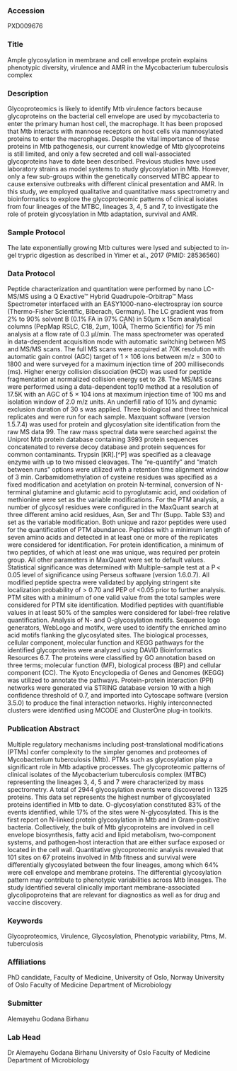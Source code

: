 ### Accession
PXD009676

### Title
Ample glycosylation in membrane and cell envelope protein explains phenotypic diversity, virulence and AMR in the Mycobacterium tuberculosis complex

### Description
Glycoproteomics is likely to identify Mtb virulence factors because glycoproteins on the bacterial cell envelope are used by mycobacteria to enter the primary human host cell, the macrophage. It has been proposed that Mtb interacts with mannose receptors on host cells via mannosylated proteins to enter the macrophages. Despite the vital importance of these proteins in Mtb pathogenesis, our current knowledge of Mtb glycoproteins is still limited, and only a few secreted and cell wall-associated glycoproteins have to date been described. Previous studies have used laboratory strains as model systems to study glycosylation in Mtb. However, only a few sub-groups within the genetically conserved MTBC appear to cause extensive outbreaks with different clinical presentation and AMR. In this study, we employed qualitative and quantitative mass spectrometry and bioinformatics to explore the glycoproteomic patterns of clinical isolates from four lineages of the MTBC, lineages 3, 4, 5 and 7, to investigate the role of protein glycosylation in Mtb adaptation, survival and AMR.

### Sample Protocol
The late exponentially growing Mtb cultures were lysed and subjected to in-gel trypric digestion as described in Yimer et al., 2017 (PMID: 28536560)

### Data Protocol
Peptide characterization and quantitation were performed by nano LC-MS/MS using a Q Exactive™ Hybrid Quadrupole-Orbitrap™ Mass Spectrometer interfaced with an EASY1000-nano-electrospray ion source (Thermo-Fisher Scientific, Biberach, Germany). The LC gradient was from 2% to 90% solvent B (0.1% FA in 97% CAN) in 50µm x 15cm analytical columns (PepMap RSLC, C18, 2µm, 100Å, Thermo Scientific) for 75 min analysis at a flow rate of 0.3 μl/min. The mass spectrometer was operated in data-dependent acquisition mode with automatic switching between MS and MS/MS scans.  The full MS scans were acquired at 70K resolution with automatic gain control (AGC) target of 1 × 106 ions between m/z = 300 to 1800 and were surveyed for a maximum injection time of 200 milliseconds (ms). Higher energy collision dissociation (HCD) was used for peptide fragmentation at normalized collision energy set to 28. The MS/MS scans were performed using a data-dependent top10 method at a resolution of 17.5K with an AGC of 5 × 104 ions at maximum injection time of 100 ms and isolation window of 2.0 m/z units. An underfill ratio of 10% and dynamic exclusion duration of 30 s was applied. Three biological and three technical replicates and were run for each sample. Maxquant software (version 1.5.7.4) was used for protein and glycosylation site identification from the raw MS data 99. The raw mass spectral data were searched against the Uniprot Mtb protein database containing 3993 protein sequences concatenated to reverse decoy database and protein sequences for common contaminants. Trypsin [KR].[^P] was specified as a cleavage enzyme with up to two missed cleavages. The “re-quantify” and “match between runs” options were utilized with a retention time alignment window of 3 min. Carbamidomethylation of cysteine residues was specified as a fixed modification and acetylation on protein N-terminal, conversion of N-terminal glutamine and glutamic acid to pyroglutamic acid, and oxidation of methionine were set as the variable modifications.  For the PTM analysis, a number of glycosyl residues were configured in the MaxQuant search at three different amino acid residues, Asn, Ser and Thr (Supp. Table S3) and set as the variable modification. Both unique and razor peptides were used for the quantification of PTM abundance. Peptides with a minimum length of seven amino acids and detected in at least one or more of the replicates were considered for identification. For protein identification, a minimum of two peptides, of which at least one was unique, was required per protein group. All other parameters in MaxQuant were set to default values.  Statistical significance was determined with Multiple-sample test at a P < 0.05 level of significance using Perseus software (version 1.6.0.7). All modified peptide spectra were validated by applying stringent site localization probability of > 0.70 and PEP of <0.05 prior to further analysis. PTM sites with a minimum of one valid value from the total samples were considered for PTM site identification. Modified peptides with quantifiable values in at least 50% of the samples were considered for label-free relative quantification. Analysis of N- and O-glycosylation motifs.  Sequence logo generators, WebLogo and motifx, were used to identify the enriched amino acid motifs flanking the glycosylated sites. The biological processes, cellular component, molecular function and KEGG pathways for the identified glycoproteins were analyzed using DAVID Bioinformatics Resources 6.7. The proteins were classified by GO annotation based on three terms; molecular function (MF), biological process (BP) and cellular component (CC). The Kyoto Encyclopedia of Genes and Genomes (KEGG) was utilized to annotate the pathways.  Protein-protein interaction (PPI) networks were generated via STRING database version 10 with a high confidence threshold of 0.7, and imported into Cytoscape software (version 3.5.0) to produce the final interaction networks. Highly interconnected clusters were identified using MCODE and ClusterOne plug-in toolkits.

### Publication Abstract
Multiple regulatory mechanisms including post-translational modifications (PTMs) confer complexity to the simpler genomes and proteomes of Mycobacterium tuberculosis (Mtb). PTMs such as glycosylation play a significant role in Mtb adaptive processes. The glycoproteomic patterns of clinical isolates of the Mycobacterium tuberculosis complex (MTBC) representing the lineages 3, 4, 5 and 7 were characterized by mass spectrometry. A total of 2944 glycosylation events were discovered in 1325 proteins. This data set represents the highest number of glycosylated proteins identified in Mtb to date. O-glycosylation constituted 83% of the events identified, while 17% of the sites were N-glycosylated. This is the first report on N-linked protein glycosylation in Mtb and in Gram-positive bacteria. Collectively, the bulk of Mtb&#xa0;glycoproteins are involved in cell envelope biosynthesis, fatty acid and lipid metabolism, two-component systems, and pathogen-host interaction that are either surface exposed or located in the cell wall. Quantitative glycoproteomic analysis revealed that 101 sites on 67 proteins involved in Mtb fitness and survival were differentially glycosylated between the four lineages, among which 64% were cell envelope and membrane proteins. The differential glycosylation pattern may contribute to phenotypic variabilities across Mtb lineages. The study identified several clinically important membrane-associated glycolipoproteins that are relevant for diagnostics as well as for drug and vaccine discovery.

### Keywords
Glycoproteomics, Virulence, Glycosylation, Phenotypic variability, Ptms, M. tuberculosis

### Affiliations
PhD candidate, Faculty of Medicine, University of Oslo, Norway
University of Oslo Faculty of Medicine Department of Microbiology

### Submitter
Alemayehu Godana Birhanu

### Lab Head
Dr Alemayehu Godana Birhanu
University of Oslo Faculty of Medicine Department of Microbiology


